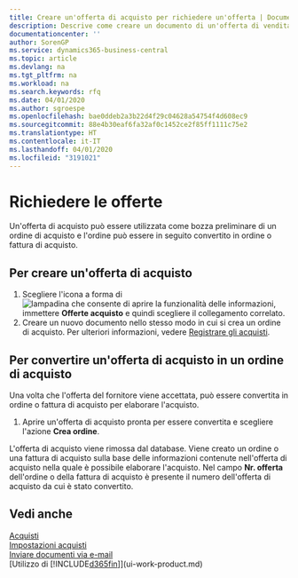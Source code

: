 ```yaml
---
title: Creare un'offerta di acquisto per richiedere un'offerta | Documenti Microsoft
description: Descrive come creare un documento di un'offerta di vendita o una richiesta di offerta (RdO) per registrare la propria offerta a un cliente per la vendita di prodotti in base a termini determinati.
documentationcenter: ''
author: SorenGP
ms.service: dynamics365-business-central
ms.topic: article
ms.devlang: na
ms.tgt_pltfrm: na
ms.workload: na
ms.search.keywords: rfq
ms.date: 04/01/2020
ms.author: sgroespe
ms.openlocfilehash: bae0ddeb2a3b22d4f29c04628a54754f4d608ec9
ms.sourcegitcommit: 88e4b30eaf6fa32af0c1452ce2f85ff1111c75e2
ms.translationtype: HT
ms.contentlocale: it-IT
ms.lasthandoff: 04/01/2020
ms.locfileid: "3191021"
---
```

# <a name="request-quotes"></a>Richiedere le offerte
Un'offerta di acquisto può essere utilizzata come bozza preliminare di un ordine di acquisto e l'ordine può essere in seguito convertito in ordine o fattura di acquisto.


## <a name="to-create-a-purchase-quote"></a>Per creare un'offerta di acquisto
1. Scegliere l'icona a forma di ![lampadina che consente di aprire la funzionalità delle informazioni](media/ui-search/search_small.png "Informazioni sull'operazione che si desidera eseguire"), immettere **Offerte acquisto** e quindi scegliere il collegamento correlato.
2. Creare un nuovo documento nello stesso modo in cui si crea un ordine di acquisto. Per ulteriori informazioni, vedere [Registrare gli acquisti](purchasing-how-record-purchases.md).

## <a name="to-convert-a-purchase-quote-to-a-purchase-order"></a>Per convertire un'offerta di acquisto in un ordine di acquisto
Una volta che l'offerta del fornitore viene accettata, può essere convertita in ordine o fattura di acquisto per elaborare l'acquisto.

1. Aprire un'offerta di acquisto pronta per essere convertita e scegliere l'azione **Crea ordine**.

L'offerta di acquisto viene rimossa dal database. Viene creato un ordine o una fattura di acquisto sulla base delle informazioni contenute nell'offerta di acquisto nella quale è possibile elaborare l'acquisto. Nel campo **Nr. offerta** dell'ordine o della fattura di acquisto è presente il numero dell'offerta di acquisto da cui è stato convertito.

## <a name="see-also"></a>Vedi anche
[Acquisti](purchasing-manage-purchasing.md)  
[Impostazioni acquisti](purchasing-setup-purchasing.md)  
[Inviare documenti via e-mail](ui-how-send-documents-email.md)  
[Utilizzo di [!INCLUDE[d365fin](includes/d365fin_md.md)]](ui-work-product.md)

